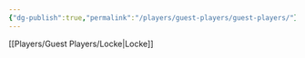 ```yaml
---
{"dg-publish":true,"permalink":"/players/guest-players/guest-players/"}
---
```



[[Players/Guest Players/Locke\|Locke]]

